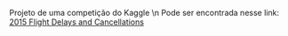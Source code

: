 Projeto de uma competição do Kaggle \n
Pode ser encontrada nesse link: <a href = "https://www.kaggle.com/usdot/flight-delays">2015 Flight Delays and Cancellations</a>
